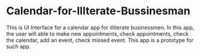 # Calendar-for-Illterate-Bussinesman
This is UI Interface for a calendar app for illiterate businessmen. 
In this app, the user will able to make new appointments, check appointments, check the calendar, add an event, check missed event. 
This app is a prototype for such app.
